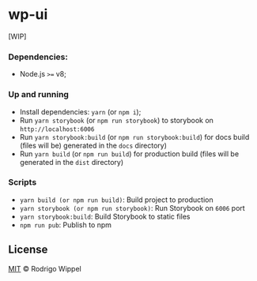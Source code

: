 # wp-ui

[WIP]

### Dependencies:

- Node.js `>=` v8;

### Up and running

- Install dependencies: `yarn` (or `npm i`);
- Run `yarn storybook` (or `npm run storybook`) to storybook on `http://localhost:6006`
- Run `yarn storybook:build` (or `npm run storybook:build`) for docs build (files will be) generated in the `docs` directory)
- Run `yarn build` (or `npm run build`) for production build (files will be generated in the `dist` directory)

### Scripts

- `yarn build (or npm run build)`: Build project to production
- `yarn storybook (or npm run storybook)`: Run Storybook on `6006` port
- `yarn storybook:build`: Build Storybook to static files
- `npm run pub`: Publish to npm

## License

[MIT](https://github.com/RodrigoWP/licenses/blob/master/LICENSE) &copy; Rodrigo Wippel
